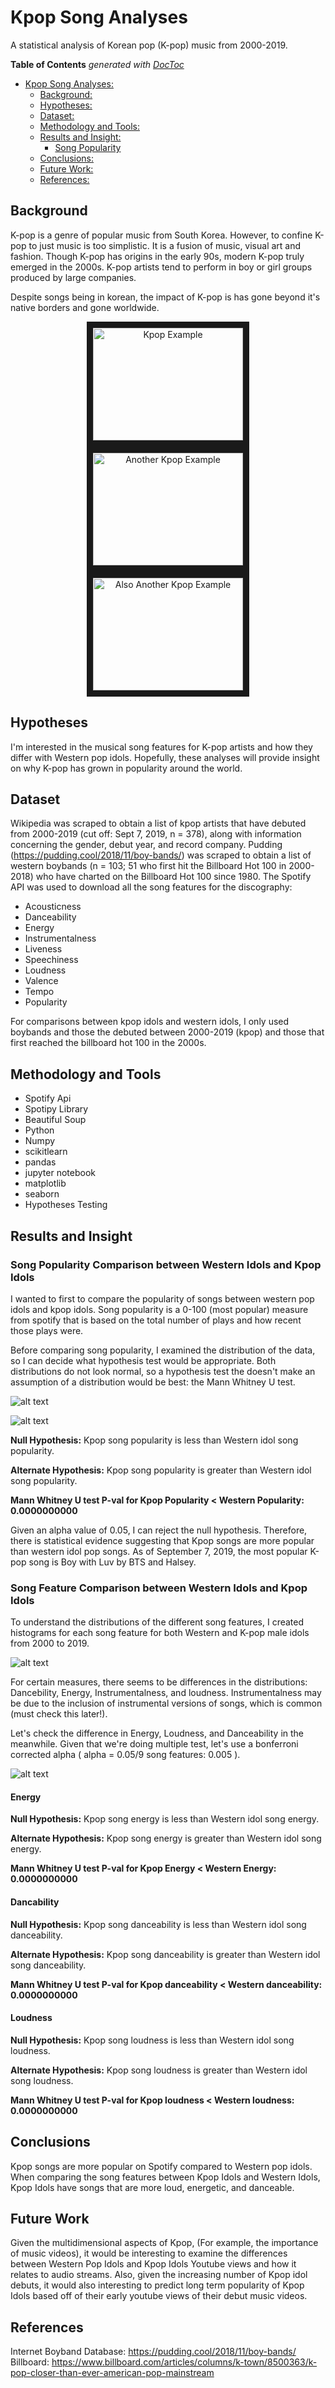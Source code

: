 # Kpop Song Analyses 
A statistical analysis of Korean pop (K-pop) music from 2000-2019.

<!-- START doctoc generated TOC please keep comment here to allow auto update -->
<!-- DON'T EDIT THIS SECTION, INSTEAD RE-RUN doctoc TO UPDATE -->
**Table of Contents**  *generated with [DocToc](https://github.com/thlorenz/doctoc)*

- [Kpop Song Analyses:](#kpop-song-analyses)
  - [Background:](#background)
  - [Hypotheses:](#hypotheses)
  - [Dataset:](#dataset)
  - [Methodology and Tools:](#methodology-and-tools)
  - [Results and Insight:](#results-and-insight)
    - [Song Popularity](#song-popularity)
  - [Conclusions:](#conclusions)
  - [Future Work:](#future-work)
  - [References:](#references)

<!-- END doctoc generated TOC please keep comment here to allow auto update -->

## Background 
K-pop is a genre of popular music from South Korea. However, to confine K-pop to just music is too simplistic. It is a fusion of music, visual art and fashion. Though K-pop has origins in the early 90s, modern K-pop truly emerged in the 2000s. K-pop artists tend to perform in boy or girl groups produced by large companies. 

Despite songs being in korean, the impact of K-pop is has gone beyond it's native borders and gone worldwide.

<p align="center"><a href="http://www.youtube.com/watch?feature=player_embedded&v=U7mPqycQ0tQ
" target="_blank"><img src="http://img.youtube.com/vi/U7mPqycQ0tQ/0.jpg" 
alt="Kpop Example" width="240" height="180" border="10" /></a>
<a href="http://www.youtube.com/watch?feature=player_embedded&v=hmE9f-TEutc
" target="_blank"><img src="http://img.youtube.com/vi/hmE9f-TEutc/0.jpg" 
alt="Another Kpop Example" width="240" height="180" border="10" /></a>
<a href="http://www.youtube.com/watch?feature=player_embedded&v=LlQEKB2H7z4
" target="_blank"><img src="http://img.youtube.com/vi/LlQEKB2H7z4/0.jpg" 
alt="Also Another Kpop Example" width="240" height="180" border="10" /></a></p>


## Hypotheses
I'm interested in the musical song features for K-pop artists and how they differ with Western pop idols. Hopefully, these analyses will provide insight on why K-pop has grown in popularity around the world. 

## Dataset
Wikipedia was scraped to obtain a list of kpop artists that have debuted from 2000-2019 (cut off: Sept 7, 2019, n = 378), along with information concerning the gender, debut year, and record company. Pudding (https://pudding.cool/2018/11/boy-bands/) was scraped to obtain a list of western boybands (n = 103; 51 who first hit the Billboard Hot 100 in 2000-2018) who have charted on the Billboard Hot 100 since 1980. The Spotify API was used to download all the song features for the discography:

* Acousticness
* Danceability
* Energy
* Instrumentalness
* Liveness
* Speechiness
* Loudness
* Valence
* Tempo
* Popularity

For comparisons between kpop idols and western idols, I only used boybands and those the debuted between 2000-2019 (kpop) and those that first reached the billboard hot 100 in the 2000s. 

## Methodology and Tools
* Spotify Api
* Spotipy Library
* Beautiful Soup
* Python
* Numpy
* scikitlearn
* pandas
* jupyter notebook
* matplotlib
* seaborn
* Hypotheses Testing

## Results and Insight

### Song Popularity Comparison between Western Idols and Kpop Idols
I wanted to first to compare the popularity of songs between western pop idols and kpop idols. Song popularity is a 0-100 (most popular) measure from spotify that is based on the total number of plays and how recent those plays were. 

Before comparing song popularity, I examined the distribution of the data, so I can decide what hypothesis test would be appropriate. Both distributions do not look normal, so a hypothesis test the doesn't make an assumption of a distribution would be best: the Mann Whitney U test.

![alt text](https://github.com/pugzillo/kpop_song_analyses/blob/master/images/Song_Popularity_Density.png "Logo Title Text 1")

![alt text](https://github.com/pugzillo/kpop_song_analyses/blob/master/images/Song_Popularity_Violin.png "Logo Title Text 1")

__Null Hypothesis:__ Kpop song popularity is less than Western idol song popularity. 

__Alternate Hypothesis:__ Kpop song popularity is greater than Western idol song popularity. 

__Mann Whitney U test P-val for Kpop Popularity < Western Popularity: 0.0000000000__

Given an alpha value of 0.05, I can reject the null hypothesis. Therefore, there is statistical evidence suggesting that Kpop songs are more popular than western idol pop songs. As of September 7, 2019, the most popular K-pop song is Boy with Luv by BTS and Halsey. 

### Song Feature Comparison between Western Idols and Kpop Idols

To understand the distributions of the different song features, I created histograms for each song feature for both Western and K-pop male idols from 2000 to 2019.

![alt text](https://github.com/pugzillo/kpop_song_analyses/blob/master/images/Song_Features_Density.png "Logo Title Text 1")

For certain measures, there seems to be differences in the distributions: Dancebility, Energy, Instrumentalness, and loudness. Instrumentalness may be due to the inclusion of instrumental versions of songs, which is common (must check this later!).

Let's check the difference in Energy, Loudness, and Danceability in the meanwhile. Given that we're doing multiple test, let's use a bonferroni corrected alpha ( alpha = 0.05/9 song features: 0.005 ).

![alt text](https://github.com/pugzillo/kpop_song_analyses/blob/master/images/Song_LoudEnergyDance_Violin.png "Logo Title Text 1")

#### Energy
__Null Hypothesis:__ Kpop song energy is less than Western idol song energy. 

__Alternate Hypothesis:__ Kpop song energy is greater than Western idol song energy. 

__Mann Whitney U test P-val for Kpop Energy < Western Energy: 0.0000000000__


#### Dancability
__Null Hypothesis:__ Kpop song danceability is less than Western idol song danceability. 

__Alternate Hypothesis:__ Kpop song danceability is greater than Western idol song danceability. 

__Mann Whitney U test P-val for Kpop danceability < Western danceability: 0.0000000000__


#### Loudness
__Null Hypothesis:__ Kpop song loudness is less than Western idol song loudness. 

__Alternate Hypothesis:__ Kpop song loudness is greater than Western idol song loudness. 

__Mann Whitney U test P-val for Kpop loudness < Western loudness: 0.0000000000__


## Conclusions

Kpop songs are more popular on Spotify compared to Western pop idols. When comparing the song features between Kpop Idols and Western Idols, Kpop Idols have songs that are more loud, energetic, and danceable. 

## Future Work

Given the multidimensional aspects of Kpop, (For example, the importance of music videos), it would be interesting to examine the differences between Western Pop Idols and Kpop Idols Youtube views and how it relates to audio streams. Also, given the increasing number of Kpop idol debuts, it would also interesting to predict long term popularity of Kpop Idols based off of their early youtube views of their debut music videos.  

## References 
Internet Boyband Database: https://pudding.cool/2018/11/boy-bands/
Billboard: https://www.billboard.com/articles/columns/k-town/8500363/k-pop-closer-than-ever-american-pop-mainstream
